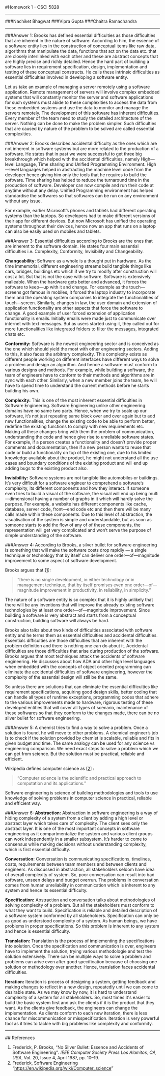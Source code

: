 #Homework 1 - CSCI 5828

<hr>
###Nachiket Bhagwat
###Vipra Gupta
###Chaitra Ramachandra 

<hr>
###Answer 1: 
Brooks has defined essential difficulties as those difficulties that are inherent in the nature of software. According to him, the essence of a software entity lies in the construction of conceptual items like raw data, algorithms that manipulate the data, functions that act on the data etc. that are closely interlinked with each other and these are abstract concepts that are highly precise and richly detailed. Hence the hard part of building a software lies in requirement specification, design, implementation and testing of these conceptual constructs. He calls these intrinsic difficulties as essential difficulties involved in developing a software entity.

Let us take an example of managing a server remotely using a software application. Remote management of servers will involve complex embedded systems that will constantly monitor the server and software applications for such systems must abide to these complexities to access the data from these embedded systems and use the data to monitor and manage the servers remotely. The development of this software has inherent difficulties. Every member of the team need to study the detailed architecture of the server. Nothing can be done to make the problem simpler. Such difficulties that are caused by nature of the problem to be solved are called essential complexities.


###Answer 2: 
Brooks describes accidental difficulty as the ones which are not inherent in software systems but are more related to the production of a software. He states that in past we were successful to get three big breakthrough which helped with the accidental difficulties, namely High&mdash;level Language, Time sharing and Unified Programming Environment. High&mdash;level languages helped in abstracting the machine level code from the developer hence giving him only the tools that he requires to build the software. Time sharing has helped to reduce the turnaround time in the production of software. Developer can now compile and run their code at anytime without any delay. Unified Programming environment has helped standardise the softwares so that softwares can be run on any environment without any issue.

For example, earlier Microsoft’s phones and tablets had different operating systems than the laptops. So developers had to make different versions of their app for different devices. But now Microsoft has unified the operating systems throughout their devices, hence now an app that runs on a laptop can also be easily used on mobiles and tablets.


###Answer 3: 
Essential difficulties according to Brooks are the ones that are inherent to the software domain. He states four main essential difficulties i.e. Complexity, Conformity, Invisibility and Changeability.

**Changeability:** Software as a whole is a thought put in hardware. As the time immemorial, different engineering streams build tangible things like cars, bridges, buildings etc which if we try to modify after construction will cost a lot. But that is not the case with software. Software is extensively malleable. When the hardware gets better and advanced, it forces the software to keep&mdash;up with it and change. For example as the touch&mdash;screens got famous in mobiles, it forced the laptop industry to incorporate them and the operating system companies to integrate the functionalities of touch&mdash;screen. Similarly, changes in law, the user domain and extension of application functionality are other aspects that force the software to change. A good example of user forced extension of application functionality is emails. Initially emails were made just to communicate over internet with text messages. But as users started using it, they called out for more functionalities like integrated folders to filter the messages, integrated chats etc.

**Conformity:** Software is the newest engineering sector and is conceived as the one which should yield the most with other engineering sectors. Adding to this, it also faces the arbitrary complexity. This complexity exists as different people working on different interfaces have different ways to solve a problem and design an algorithm. And hence a software must conform to various designs and methods. For example, while building a software, the team of engineers have to conform to their methods and algorithms are in sync with each other. Similarly, when a new member joins the team, he will have to spend time to understand the current methods before he starts building his own.

**Complexity:** This is one of the most inherent essential difficulties in Software Engineering. Software Engineering unlike other engineering domains have no same two parts. Hence,  when we try to scale up our software, it’s not just repeating same block over and over again but to add new functionalities, change the existing code to be able to perform better, redefine the existing functions to comply with new requirements etc. Making all these changes bring with them the problem of communication, understanding the code and hence give rise to unreliable software states. For example, if a person creates a functionality and doesn’t provide proper comments and documentation, then if a new person wants to reuse that code or build a functionality on top of the existing one, due to his limited knowledge available about the product, he might not understand all the use cases and boundary conditions of the existing product and will end up adding bugs to the existing product also.

**Invisibility:** Software systems are not tangible like automobiles or buildings. It’s very difficult for a software engineer to comprehend a software’s complexity, its different components and how they interact. If someone even tries to build a visual of the software, the visual will end up being multi&mdash;dimensional having a number of graphs in it which will hardly solve the purpose. For example, a website has different components like cache, database, server code, front&mdash;end code etc and then there will be many calls made within these components. Due to this level of abstraction, the visualisation of the system is simple and understandable, but as soon as someone starts to add the flow of any of of these components, the representation will get very complicated and won’t serve the purpose of simple understanding of the software.


###Answer 4: 
According to Brooks, a silver bullet for software engineering is something that will make the software costs drop rapidly &mdash; a single technique or technology that by itself can deliver one order&mdash;of&mdash;magnitude improvement to some aspect of software development.

Brooks argues that [[1](#ref1)\]:
> “there is no single development, in either technology or in management technique, that by itself promises even one order&mdash;of&mdash;magnitude improvement in productivity, in reliability, in simplicity.”

The nature of a software entity is so complex that it is highly unlikely that there will be any inventions that will improve the already existing software technologies by at least one order&mdash;of&mdash;magnitude improvement. Since building a software is very abstract and starts from a conceptual construction, building software will always be hard.

Brooks also talks about two kinds of difficulties associated with software entity and he terms them as essential difficulties and accidental difficulties. Essentials difficulties are those difficulties that are inherent with the problem definition and there is nothing one can do about it. Accidental difficulties are those difficulties that arise during production of the software. Brooks argues that most techniques attack the accidents of software engineering. He discusses about how ADA and other high level languages when embedded with the concepts of object oriented programming can eliminate the accidental difficulties of software engineering, however the complexity of the essential design will still be the same.

So unless there are solutions that can eliminate the essential difficulties like requirement specifications, acquiring good design skills, better coding that can handle all types of runtime exceptions, programming codes that adhere to the various improvements made to hardware, rigorous testing of these developed entities that will cover all types of scenario, maintenance of these softwares so that they conform to the changes made, there can be no silver bullet for software engineering.




###Answer 5:
A chemist tries to find a way to solve a problem. Once a solution is found, he will move to other problems. A chemical engineer’s job is to check if the solution provided by chemist is scalable, reliable and fits in given budget and time.
The same analogy can be used for any science vs engineering comparison. We need exact steps to solve a problem which we can get from science. But the solution must be practical, reliable and efficient.

Wikipedia defines computer science as [[2](#ref2)\] :
>“Computer science is the scientific and practical approach to computation and its applications.” 

Software engineering is science of building methodologies and tools to use knowledge of solving problems in computer science in practical, reliable and efficient way.

###Answer 6:
**Abstraction:** Abstraction in software engineering is a way of hiding complexity of a system from a client by adding a high level or abstract layer which takes care of complexity. The client sees only the abstract layer. It is one of the most important concepts in software engineering as it compartmentalize the system and various client groups can work independently in a smaller subsystem. It’s harder to come to consensus while making decisions without understanding complexity, which is first essential difficulty.

**Conversation:** Conversation is communicating specifications, timelines, costs, requirements between team members and between clients and engineers. As discussed in abstraction, all stakeholders seldom have idea of overall complexity of system. So, poor conversation can result into bad software, unseen delays and budget overrun. The problems in conversation comes from human unreliability in communication which is inherent to any system and hence its essential difficulty.

**Specification:** Abstraction and conversation talks about methodologies of solving complexity of a problem. But all the stakeholders must conform to what they want to build. Specification is reliable and detailed description of a software system conformed by all stakeholders. Specification can only be as good as understood complexity of a system. As human beings, we have problems in proper specifications. So this problem is inherent to any system and hence is essential difficulty.

**Translation:** Translation is the process of implementing the specifications into solution. Once the specification and communication is over, engineers have to implement the solution, trying various methodologie and test the solution extensively. There can be multiple ways to solve a problem and problems can arise even after good specification because of choosing one solution or methodology over another. Hence, translation faces accidental difficulties.

**Iteration:** Iteration is process of designing a system, getting feedback and making changes to reflect in a new design, repeatedly until we can come to desirable state. As we may know by now, it is hard to understand complexity of a system for all stakeholders. So, most times it's easier to build the basic system first and ask the clients if it is the product that they want. As the clients give feedback, the engineers can change the implementation. As clients conform to each new iteration, there is less chance for miscommunication or misspecification. Iteration is very powerful tool as it tries to tackle with big problems like complexity and conformity.

<hr>
## References

1. <a name="ref1">Frederick</a>, P. Brooks, <q>No Silver Bullet: Essence and Accidents of Software Engineering</q>. *IEEE Computer Society Press Los Alamitos, CA, USA*, Vol. 20, Issue 4, April 1987, pp. 10&ndash;19.
2. <a name="ref2">Frederick</a>, Software Engineering <q>https://en.wikipedia.org/wiki/Computer_science</q>
